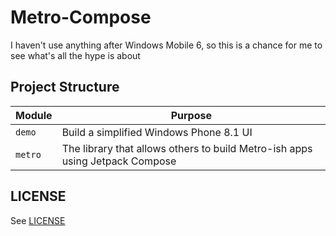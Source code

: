 # Metro-Compose

I haven't use anything after Windows Mobile 6, so this is a chance for me to see what's all the hype is about

## Project Structure

| Module | Purpose |
|-|-|
| `demo` | Build a simplified Windows Phone 8.1 UI |
| `metro` | The library that allows others to build Metro-ish apps using Jetpack Compose |

## LICENSE

See [LICENSE](LICENSE)
